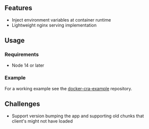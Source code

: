## Features

- Inject environment variables at container runtime
- Lightweight nginx serving implementation

## Usage

### Requirements

- Node 14 or later

### Example

For a working example see the [docker-cra-example](https://github.com/danielemery/docker-cra-example) repository.

## Challenges

- Support version bumping the app and supporting old chunks that client's might not have loaded
